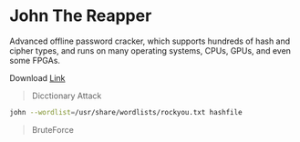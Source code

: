 # John The Reapper
Advanced offline password cracker, which supports hundreds of hash and cipher types, and runs on many operating systems, CPUs, GPUs, and even some FPGAs.

Download [Link](https://github.com/openwall/john)

> Dicctionary Attack
```bash
john --wordlist=/usr/share/wordlists/rockyou.txt hashfile
```

> BruteForce
```bash

```

